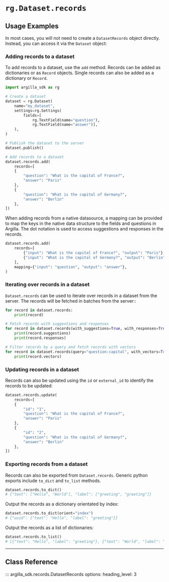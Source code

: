 
# `rg.Dataset.records`

## Usage Examples

In most cases, you will not need to create a `DatasetRecords` object directly.
Instead, you can access it via the `Dataset` object:

### Adding records to a dataset

To add records to a dataset, use the `add` method. Records can be added as dictionaries or as `Record` objects. Single records can also be added as a dictionary or `Record`.

```python
import argilla_sdk as rg

# Create a dataset
dataset = rg.Dataset(
    name="my_dataset",
    settings=rg.Settings(
        fields=[
            rg.TextField(name="question"), 
            rg.TextField(name="answer")],
    ),    
)

# Publish the dataset to the server
dataset.publish()

# Add records to a dataset
dataset.records.add(
    records=[
    {
        "question": "What is the capital of France?", 
        "answer": "Paris"
    },
    {
        "question": "What is the capital of Germany?", 
        "answer": "Berlin"
    },
])
```

When adding records from a native datasource, a mapping can be provided to map the keys in the native data structure to the fields and questions in Argilla. The dot notation is used to access suggestions and responses in the records.

```python
dataset.records.add(
    records=[
        {"input": "What is the capital of France?", "output": "Paris"},
        {"input": "What is the capital of Germany?", "output": "Berlin"},
    ],
    mapping={"input": "question", "output": "answer"},
)
```

### Iterating over records in a dataset

`Dataset.records` can be used to iterate over records in a dataset from the server. The records will be fetched in batches from the server::

```python
for record in dataset.records:
    print(record)

# Fetch records with suggestions and responses
for record in dataset.records(with_suggestions=True, with_responses=True):
    print(record.suggestions)
    print(record.responses)

# Filter records by a query and fetch records with vectors
for record in dataset.records(query="question:capital", with_vectors=True):
    print(record.vectors)
```

### Updating records in a dataset

Records can also be updated using the `id` or `external_id` to identify the records to be updated:

```python
dataset.records.update(
    records=[
    {
        "id": "1", 
        "question": "What is the capital of France?", 
        "answer": "Paris"
    },
    {
        "id": "2",
        "question": "What is the capital of Germany?",
        "answer": "Berlin"
    },
])
```


### Exporting records from a dataset

Records can also be exported from `Dataset.records`. Generic python exports include `to_dict` and `to_list` methods.

```python
dataset.records.to_dict()
# {"text": ["Hello", "World"], "label": ["greeting", "greeting"]}

```

Output the records as a dictionary orientated by index:

```python
dataset.records.to_dict(orient="index")
# {"uuid": {"text": "Hello", "label": "greeting"}}
```

Output the records as a list of dictionaries:

```python
dataset.records.to_list()
# [{"text": "Hello", "label": "greeting"}, {"text": "World", "label": "greeting"}]
```

---

## Class Reference

::: argilla_sdk.records.DatasetRecords
    options: 
        heading_level: 3